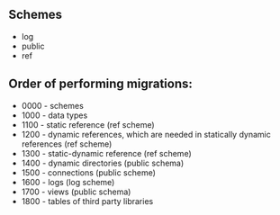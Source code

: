 ## Schemes
- log
- public
- ref

## Order of performing migrations:
- 0000 - schemes
- 1000 - data types
- 1100 - static reference (ref scheme)
- 1200 - dynamic references, which are needed in statically dynamic references (ref scheme)
- 1300 - static-dynamic reference (ref scheme)
- 1400 - dynamic directories (public schema)
- 1500 - connections (public scheme)
- 1600 - logs (log scheme)
- 1700 - views (public schema)
- 1800 - tables of third party libraries

